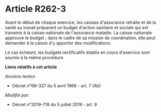 # Article R262-3

Avant le début de chaque exercice, les caisses d'assurance retraite et de la santé au travail préparent un budget d'action
sanitaire et sociale qui est transmis à la caisse nationale de l'assurance maladie. La caisse nationale approuve le budget ;
dans le cadre de sa mission de coordination, elle peut demander à la caisse d'y apporter des modifications.

Le cas échéant, les budgets rectificatifs établis en cours d'exercice sont soumis à la même procédure.

**Liens relatifs à cet article**

_Anciens textes_:

  - Décret n°68-327 du 5 avril 1968 - art. 7 (Ab)

_Modifié par_:

  - Décret n°2019-718 du 5 juillet 2019 - art. 9
